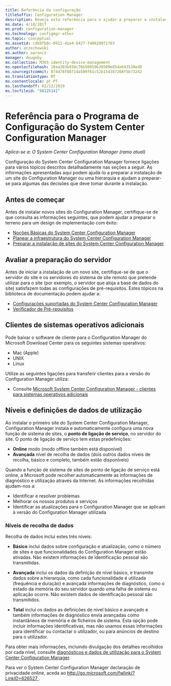 ```yaml
---
title: Referência da configuração
titleSuffix: Configuration Manager
description: Reveja esta referência para o ajudar a preparar a instalação de um site do Configuration Manager ou uma hierarquia.
ms.date: 4/18/2017
ms.prod: configuration-manager
ms.technology: configmgr-other
ms.topic: conceptual
ms.assetid: cdb9fb0c-0912-41e4-b427-f40620971763
author: aczechowski
ms.author: aaroncz
manager: dougeby
ms.collection: M365-identity-device-management
ms.openlocfilehash: 10aa303b930c76b50859b38509e854e643538ed8
ms.sourcegitcommit: 874d78f08714a509f61c52b154387268f5b73242
ms.translationtype: MT
ms.contentlocale: pt-PT
ms.lasthandoff: 02/12/2019
ms.locfileid: "56125141"
---
```

# <a name="reference-for-system-center-configuration-manager-setup"></a>Referência para o Programa de Configuração do System Center Configuration Manager

*Aplica-se a: O System Center Configuration Manager (ramo atual)*

Configuração do System Center Configuration Manager fornece ligações para vários tópicos descritos detalhadamente nas seções a seguir. As informações apresentadas aqui podem ajudá-lo a preparar a instalação de um site do Configuration Manager ou uma hierarquia e ajudam a preparar-se para algumas das decisões que deve tomar durante a instalação.  


##  <a name="bkmk_start"></a> Antes de começar  
Antes de instalar novos sites do Configuration Manager, certifique-se de que consulta as informações seguintes, que podem ajudar a preparar o terreno para um design de implementação com êxito:  

-   [Noções Básicas do System Center Configuration Manager](../../../../core/understand/fundamentals.md)  
-   [Planear a infraestrutura do System Center Configuration Manager](../../../plan-design/network/configure-firewalls-ports-domains.md)  
-   [Preparar a instalação de sites do System Center Configuration Manager](prepare-to-install-sites.md)  

##  <a name="bkmk_assess"></a> Avaliar a preparação do servidor  
Antes de iniciar a instalação de um novo site, certifique-se de que o servidor do site e os servidores do sistema de site remoto que pretende utilizar para o site (por exemplo, o servidor que aloja a base de dados do site) satisfazem todas as configurações de pré-requisitos. Estes tópicos na biblioteca de documentação podem ajudar a:  

-   [Configurações suportadas do System Center Configuration Manager](../../../../core/plan-design/configs/supported-configurations.md)  
-   [Verificador de Pré-requisitos](prerequisite-checker.md)  

##  <a name="bkmk_Addclients"></a> Clientes de sistemas operativos adicionais  
Pode baixar o software de cliente para o Configuration Manager do Microsoft Download Center para os seguintes sistemas operativos:  

-   Mac (Apple)  
-   UNIX  
-   Linux  

Utilize as seguintes ligações para transferir clientes para a versão do Configuration Manager utiliza:  

-   Consulte [Microsoft System Center Configuration Manager - clientes para sistemas operativos adicionais](http://www.microsoft.com/download/details.aspx?id=47719)  

##  <a name="bkmk_usage"></a> Níveis e definições de dados de utilização  
Ao instalar o primeiro site do System Center Configuration Manager, Configuration Manager instala e automaticamente configura uma nova função de sistema de sites, o **ponto de ligação de serviço**, no servidor do site. O ponto de ligação de serviço tem estas predefinições:  

-   **Online** modo (modo offline também está disponível)  
-   **Avançada** nível de recolha de dados (dois outros dados níveis de recolha, básico e completo, também estão disponíveis)  

Quando a função de sistema de sites de ponto de ligação de serviço está online, a Microsoft pode recolher automaticamente as informações de diagnóstico e utilização através da Internet. As informações recolhidas ajudam-nos a:  

-   Identificar e resolver problemas  
-   Melhorar os nossos produtos e serviços  
-   Identificar as atualizações para o Configuration Manager que se aplicam à versão do Configuration Manager utilizada  

### <a name="levels-of-data-collection"></a>Níveis de recolha de dados  
Recolha de dados inclui estes três níveis:

-   **Básico** inclui dados sobre configuração e atualização, como o número de sites e que funcionalidades do Configuration Manager estão ativadas. Não existem informações de identificação pessoal são transmitidas.  

-   **Avançada** inclui os dados da definição de nível básico, e transmite dados sobre a hierarquia, como cada funcionalidade é utilizada (frequência e duração) e avançada informações de diagnóstico, como o estado da memória do seu servidor quando uma falha de sistema ou aplicação ocorre. Não existem dados de identificação pessoal são transmitidos.  

-   **Total** inclui os dados as definições de nível básico e avançado e também informações de diagnóstico envia avançadas como instantâneos de memória e de ficheiros de sistema. Esta opção pode incluir informações identificativas, mas não usamos essas informações para identificar ou contactar o utilizador, ou para anúncios de destino para o utilizador.  

Para obter mais informações, incluindo divulgação dos detalhes recolhidos por cada nível, consulte [diagnósticos e dados de utilização para o System Center Configuration Manager](../../../../core/plan-design/diagnostics/diagnostics-and-usage-data.md).  

Para ver o System Center Configuration Manager declaração de privacidade online, aceda ao [ http://go.microsoft.com/fwlink/?LinkID=626527 ](http://go.microsoft.com/fwlink/?LinkID=626527).
